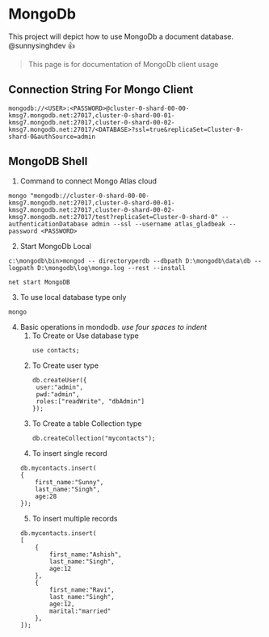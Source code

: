 # MongoDb 
This project will depict how to use MongoDb a document database. 
@sunnysinghdev :+1: 
> This page is for documentation of MongoDb client usage

## Connection String For Mongo Client

```
mongodb://<USER>:<PASSWORD>@cluster-0-shard-00-00-kmsg7.mongodb.net:27017,cluster-0-shard-00-01-kmsg7.mongodb.net:27017,cluster-0-shard-00-02-kmsg7.mongodb.net:27017/<DATABASE>?ssl=true&replicaSet=Cluster-0-shard-0&authSource=admin
```
## MongoDB Shell

1. Command to connect Mongo Atlas cloud
```
mongo "mongodb://cluster-0-shard-00-00-kmsg7.mongodb.net:27017,cluster-0-shard-00-01-kmsg7.mongodb.net:27017,cluster-0-shard-00-02-kmsg7.mongodb.net:27017/test?replicaSet=Cluster-0-shard-0" --authenticationDatabase admin --ssl --username atlas_gladbeak --password <PASSWORD>
```

2. Start MongoDb Local
```
c:\mongodb\bin>mongod -- directoryperdb --dbpath D:\mongodb\data\db --logpath D:\mongodb\log\mongo.log --rest --install
```
```
net start MongoDB
```

3. To use local database type only
```
mongo
```

4. Basic operations in mondodb. _use four spaces to indent_
    1. To Create or Use database type 
       ```
       use contacts;
       ```
    2. To Create user type
       ``` 
       db.createUser({
	    user:"admin",
	    pwd:"admin",
	    roles:["readWrite", "dbAdmin"]
       });
       ```
    3. To Create a table Collection type
       ```
       db.createCollection("mycontacts"); 
       ```
    4. To insert single record
	```
	db.mycontacts.insert(
	{
		first_name:"Sunny",
		last_name:"Singh",
		age:28
	});
	```
    5. To insert multiple records
	```
	db.mycontacts.insert(
	[
		{
			first_name:"Ashish",
			last_name:"Singh",
			age:12
		},
		{
			first_name:"Ravi",
			last_name:"Singh",
			age:12,
			marital:"married"
		},	
	]);
	```
